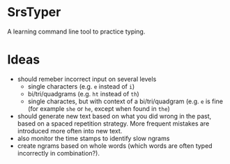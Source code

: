 # SrsTyper
A learning command line tool to practice typing.

# Ideas
* should remeber incorrect input on several levels
  * single characters (e.g. `e` instead of `i`)
  * bi/tri/quadgrams (e.g. `ht` instead of `th`)
  * single charactes, but with context of a bi/tri/quadgram (e.g. `e` is fine (for example `she` or `he`, except when found in `the`)
* should generate new text based on what you did wrong in the past, based on a spaced repetition strategy. More frequent mistakes are introduced more often into new text.
* also monitor the time stamps to identify slow ngrams
* create ngrams based on whole words (which words are often typed incorrectly in combination?).

